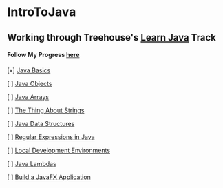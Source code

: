 # IntroToJava
## Working through Treehouse's [Learn Java](https://teamtreehouse.com/tracks/learn-java) Track
#### Follow My Progress [here](https://teamtreehouse.com/stephanieyoustra)



[x] [Java Basics](https://teamtreehouse.com/library/java-basics)

[ ] [Java Objects](https://teamtreehouse.com/library/java-objects-2)

[ ] [Java Arrays](https://teamtreehouse.com/library/java-arrays)

[ ] [The Thing About Strings](https://teamtreehouse.com/library/the-thing-about-strings)

[ ] [Java Data Structures](https://teamtreehouse.com/library/java-data-structures)

[ ] [Regular Expressions in Java](https://teamtreehouse.com/library/regular-expressions-in-java)

[ ] [Local Development Environments](https://teamtreehouse.com/library/local-development-environments)

[ ] [Java Lambdas](https://teamtreehouse.com/library/java-lambdas)

[ ] [Build a JavaFX Application](https://teamtreehouse.com/library/build-a-javafx-application)
